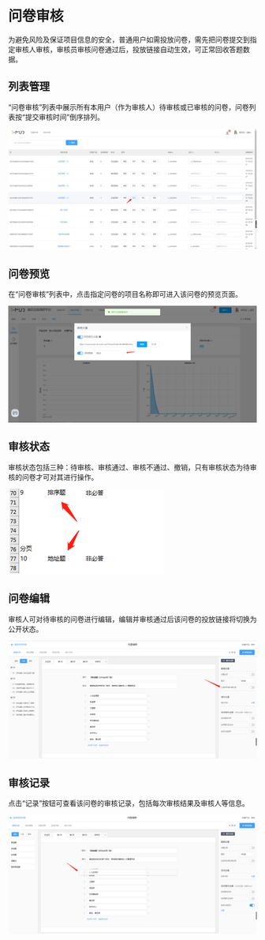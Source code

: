 # 问卷审核

为避免风险及保证项目信息的安全，普通用户如需投放问卷，需先把问卷提交到指定审核人审核，审核员审核问卷通过后，投放链接自动生效，可正常回收答题数据。

## 列表管理

 “问卷审核”列表中展示所有本用户（作为审核人）待审核或已审核的问卷，问卷列表按“提交审核时间”倒序排列。

![](../.gitbook/assets/image%20%28243%29.png)



## 问卷预览 

在“问卷审核”列表中，点击指定问卷的项目名称即可进入该问卷的预览页面。

![](../.gitbook/assets/image%20%28367%29.png)



## 审核状态 

审核状态包括三种：待审核、审核通过、审核不通过、撤销，只有审核状态为待审核的问卷才可对其进行操作。

![](../.gitbook/assets/image%20%28365%29.png)

## 问卷编辑

审核人可对待审核的问卷进行编辑，编辑并审核通过后该问卷的投放链接将切换为公开状态。

![](../.gitbook/assets/image%20%28238%29.png)

## 审核记录

点击“记录”按钮可查看该问卷的审核记录，包括每次审核结果及审核人等信息。

![](../.gitbook/assets/image%20%28332%29.png)

